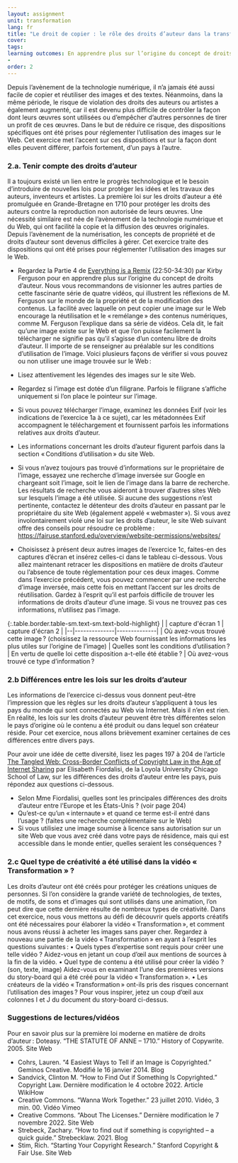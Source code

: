 ```yaml
---
layout: assignment
unit: transformation
lang: fr
title: "Le droit de copier : le rôle des droits d’auteur dans la transformation "  
cover:
tags:
learning outcomes: En apprendre plus sur l’origine du concept de droits d’auteur et découvrir les dispositions prises sur le Web pour protéger les droits des auteurs tout en permettant la diffusion des contenus à partager librement
-  
order: 2
---
```

<!-- more -->
Depuis l’avènement de la technologie numérique, il n’a jamais été aussi facile de copier et réutiliser des images et des textes. Néanmoins, dans la même période, le risque de violation des droits des auteurs ou artistes a également augmenté, car il est devenu plus difficile de contrôler la façon dont leurs œuvres sont utilisées ou d’empêcher d’autres personnes de tirer un profit de ces œuvres. Dans le but de réduire ce risque, des dispositions spécifiques ont été prises pour réglementer l’utilisation des images sur le Web. Cet exercice met l’accent sur ces dispositions et sur la façon dont elles peuvent différer, parfois fortement, d’un pays à l’autre.
<!-- briefing-student -->

### 2.a. Tenir compte des droits d’auteur  
<!-- section-contents -->
Il a toujours existé un lien entre le progrès technologique et le besoin d’introduire de nouvelles lois pour protéger les idées et les travaux des auteurs, inventeurs et artistes. La première loi sur les droits d’auteur a été promulguée en Grande-Bretagne en 1710 pour protéger les droits des auteurs contre la reproduction non autorisée de leurs œuvres. Une nécessité similaire est née de l’avènement de la technologie numérique et du Web, qui ont facilité la copie et la diffusion des œuvres originales. Depuis l’avènement de la numérisation, les concepts de propriété et de droits d’auteur sont devenus difficiles à gérer. Cet exercice traite des dispositions qui ont été prises pour réglementer l’utilisation des images sur le Web.

- Regardez la Partie 4 de [Everything is a Remix](https://youtu.be/nJPERZDfyWc?t=1370) (22:50-34:30) par Kirby Ferguson pour en apprendre plus sur l’origine du concept de droits d’auteur. Nous vous recommandons de visionner les autres parties de cette fascinante série de quatre vidéos, qui illustrent les réflexions de M. Ferguson sur le monde de la propriété et de la modification des contenus.
La facilité avec laquelle on peut copier une image sur le Web encourage la réutilisation et le «&#x202F;remélange&#x202F;» des contenus numériques, comme M. Ferguson l’explique dans sa série de vidéos. Cela dit, le fait qu’une image existe sur le Web et que l’on puisse facilement la télécharger ne signifie pas qu’il s’agisse d’un contenu libre de droits d’auteur. Il importe de se renseigner au préalable sur les conditions d’utilisation de l’image.
Voici plusieurs façons de vérifier si vous pouvez ou non utiliser une image trouvée sur le Web&#x202F;:
- Lisez attentivement les légendes des images sur le site Web.
- Regardez si l’image est dotée d’un filigrane. Parfois le filigrane s’affiche uniquement si l’on place le pointeur sur l’image.
- Si vous pouvez télécharger l’image, examinez les données Exif (voir les indications de l’exercice 1a à ce sujet), car les métadonnées Exif accompagnent le téléchargement et fournissent parfois les informations relatives aux droits d’auteur.
- Les informations concernant les droits d’auteur figurent parfois dans la section «&#x202F;Conditions d’utilisation&#x202F;» du site Web.
- Si vous n’avez toujours pas trouvé d’informations sur le propriétaire de l’image, essayez une recherche d’image inversée sur Google en chargeant soit l’image, soit le lien de l’image dans la barre de recherche. Les résultats de recherche vous aideront à trouver d’autres sites Web sur lesquels l’image a été utilisée.
Si aucune des suggestions n’est pertinente, contactez le détenteur des droits d’auteur en passant par le propriétaire du site Web (également appelé «&#x202F;webmaster&#x202F;»).
Si vous avez involontairement violé une loi sur les droits d’auteur, le site Web suivant offre des conseils pour résoudre ce problème&#x202F;: https://fairuse.stanford.edu/overview/website-permissions/websites/

- Choisissez à présent deux autres images de l’exercice 1c, faites-en des captures d’écran et insérez celles-ci dans le tableau ci-dessous. Vous allez maintenant retracer les dispositions en matière de droits d’auteur ou l’absence de toute réglementation pour ces deux images. Comme dans l’exercice précédent, vous pouvez commencer par une recherche d’image inversée, mais cette fois en mettant l’accent sur les droits de réutilisation. Gardez à l’esprit qu’il est parfois difficile de trouver les informations de droits d’auteur d’une image. Si vous ne trouvez pas ces informations, n’utilisez pas l’image.

{:.table.border.table-sm.text-sm.text-bold-highlight}
|  | capture d'écran 1 | capture d'écran 2 |
|--|--------------|--------------|
| Où avez-vous trouvé cette image&#x202F;? (choisissez la ressource Web fournissant les informations les plus utiles sur l’origine de l’image) 
| Quelles sont les conditions d’utilisation&#x202F;? 
| En vertu de quelle loi cette disposition a-t-elle été établie&#x202F;? 
| Où avez-vous trouvé ce type d’information&#x202F;?

<!-- section --> 

### 2.b Différences entre les lois sur les droits d’auteur

Les informations de l’exercice ci-dessus vous donnent peut-être l’impression que les règles sur les droits d’auteur s’appliquent à tous les pays du monde qui sont connectés au Web via Internet. Mais il n’en est rien. En réalité, les lois sur les droits d’auteur peuvent être très différentes selon le pays d’origine où le contenu a été produit ou dans lequel son créateur réside. Pour cet exercice, nous allons brièvement examiner certaines de ces différences entre divers pays.

Pour avoir une idée de cette diversité, lisez les pages 197 à 204 de l’article [The Tangled Web: Cross-Border Conflicts of Copyright Law in the Age of Internet Sharing](https://lawecommons.luc.edu/cgi/viewcontent.cgi?article=1178&context=lucilr) par Elisabeth Fiordalisi, de la Loyola University Chicago School of Law, sur les différences des droits d’auteur entre les pays, puis répondez aux questions ci-dessous.
- Selon Mme Fiordalisi, quelles sont les principales différences des droits d’auteur entre l’Europe et les États-Unis ? (voir page 204)
- Qu’est-ce qu’un «&#x202F;internaute&#x202F;» et quand ce terme est-il entré dans l’usage ? (faites une recherche complémentaire sur le Web)
- Si vous utilisiez une image soumise à licence sans autorisation sur un site Web que vous avez créé dans votre pays de résidence, mais qui est accessible dans le monde entier, quelles seraient les conséquences ?

### 2.c Quel type de créativité a été utilisé dans la vidéo « Transformation » ?

Les droits d’auteur ont été créés pour protéger les créations uniques de personnes. Si l’on considère la grande variété de technologies, de textes, de motifs, de sons et d’images qui sont utilisés dans une animation, l’on peut dire que cette dernière résulte de nombreux types de créativité. Dans cet exercice, nous vous mettons au défi de découvrir quels apports créatifs ont été nécessaires pour élaborer la vidéo «&#x202F;Transformation&#x202F;», et comment nous avons réussi à acheter les images sans payer cher.
Regardez à nouveau une partie de la  vidéo «&#x202F;Transformation&#x202F;» en ayant à l’esprit les questions suivantes&#x202F;:
• Quels types d’expertise sont requis pour créer une telle vidéo ? Aidez-vous en jetant un coup d’œil aux mentions de sources à la fin de la vidéo.
• Quel type de contenu a été utilisé pour créer la vidéo ? (son, texte, image) Aidez-vous en examinant l’une des premières versions du story-board qui a été créé pour la vidéo «&#x202F;Transformation&#x202F;».
• Les créateurs de la vidéo «&#x202F;Transformation&#x202F;» ont-ils pris des risques concernant l’utilisation des images&#x202F;? Pour vous inspirer, jetez un coup d’œil aux colonnes I et J du document du story-board ci-dessus.

### Suggestions de lectures/vidéos
Pour en savoir plus sur la première loi moderne en matière de droits d’auteur&#x202F;: Doteasy. “THE STATUTE OF ANNE – 1710.” History of Copywrite. 2005. Site Web
- Cohrs, Lauren. “4 Easiest Ways to Tell if an Image is Copyrighted.” Geminos Creative. Modifié le 16 janvier 2014. Blog
- Sandvick, Clinton M. “How to Find Out if Something Is Copyrighted.” Copyright Law. Dernière modification le 4 octobre 2022. Article WikiHow 
- Creative Commons. “Wanna Work Together.” 23 juillet 2010. Vidéo, 3 min. 00. Vidéo Vimeo
- Creative Commons. “About The Licenses.” Dernière modification le 7 novembre 2022. Site Web
- Strebeck, Zachary. “How to find out if something is copyrighted – a quick guide.” Strebecklaw. 2021. Blog
- Stim, Rich. “Starting Your Copyright Research.” Stanford Copyright & Fair Use. Site Web


